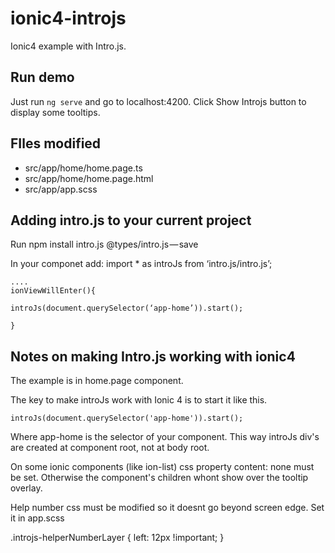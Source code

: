 # ionic4-introjs
Ionic4 example with Intro.js.

## Run demo

Just run `ng serve` and go to localhost:4200. Click Show Introjs button to display some tooltips.

## FIles modified 
* src/app/home/home.page.ts
* src/app/home/home.page.html
* src/app/app.scss

## Adding intro.js to your current project
Run npm install intro.js @types/intro.js — save

In your componet add:
    import * as introJs from ‘intro.js/intro.js’;
    
    ....
    ionViewWillEnter(){

    introJs(document.querySelector(‘app-home’)).start();

    }


## Notes on making Intro.js working with ionic4
The example is in home.page component.

The key to make introJs work with Ionic 4 is to start it like this.

 `introJs(document.querySelector('app-home')).start();`

Where app-home is the selector of your component. This way introJs div's are created at component root, not at body root.

On some ionic components (like ion-list) css property content: none must be set. Otherwise the component's children whont show over the tooltip overlay.

Help number css must be modified so it doesnt go beyond screen edge. Set it in app.scss

.introjs-helperNumberLayer {
        left: 12px !important; 
}
